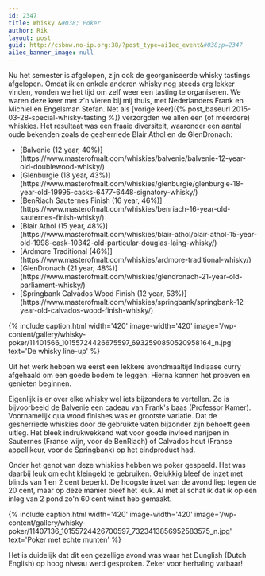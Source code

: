 ```yaml
---
id: 2347
title: Whisky &#038; Poker
author: Rik
layout: post
guid: http://csbnw.no-ip.org:38/?post_type=ai1ec_event&#038;p=2347
ai1ec_banner_image: null
---
```

Nu het semester is afgelopen, zijn ook de georganiseerde whisky tastings afgelopen. Omdat ik en enkele anderen whisky nog steeds erg lekker vinden, vonden we het tijd om zelf weer een tasting te organiseren. We waren deze keer met z'n vieren bij mij thuis, met Nederlanders Frank en Michiel en Engelsman Stefan. Net als [vorige keer]({% post_baseurl 2015-03-28-special-whisky-tasting %}) verzorgden we allen een (of meerdere) whiskies. Het resultaat was een fraaie diversiteit, waaronder een aantal oude bekenden zoals de gesherriede Blair Athol en de GlenDronach:

<ul>
    <li>[Balvenie (12 year, 40%)](https://www.masterofmalt.com/whiskies/balvenie/balvenie-12-year-old-doublewood-whisky/)</li>
    <li>[Glenburgie (18 year, 43%)](https://www.masterofmalt.com/whiskies/glenburgie/glenburgie-18-year-old-19995-casks-6477-6448-signatory-whisky/)</li>
    <li>[BenRiach Sauternes Finish (16 year, 46%)](https://www.masterofmalt.com/whiskies/benriach-16-year-old-sauternes-finish-whisky/)</li>
    <li>[Blair Athol (15 year, 48%)](https://www.masterofmalt.com/whiskies/blair-athol/blair-athol-15-year-old-1998-cask-10342-old-particular-douglas-laing-whisky/)</li>
    <li>[Ardmore Traditional (46%)](https://www.masterofmalt.com/whiskies/ardmore-traditional-whisky/)</li>
    <li>[GlenDronach (21 year, 48%)](https://www.masterofmalt.com/whiskies/glendronach-21-year-old-parliament-whisky/)</li>
    <li>[Springbank Calvados Wood Finish (12 year, 53%)](https://www.masterofmalt.com/whiskies/springbank/springbank-12-year-old-calvados-wood-finish-whisky/)</li>
</ul>

{% include caption.html
    width='420'
    image-width='420'
    image='/wp-content/gallery/whisky-poker/11401566_10155724426675597_6932590850520958164_n.jpg'
    text='De whisky line-up'
%}

Uit het werk hebben we eerst een lekkere avondmaaltijd Indiaase curry afgehaald om een goede bodem te leggen. Hierna konnen het proeven en genieten beginnen.

Eigenlijk is er over elke whisky wel iets bijzonders te vertellen. Zo is bijvoorbeeld de Balvenie een cadeau van Frank's baas (Professor Kamer). Voornamelijk qua wood finishes was er grootste variatie. Dat de gesherriede whiskies door de gebruikte vaten bijzonder zijn behoeft geen uitleg. Het bleek indrukwekkend wat voor goede invloed narijpen in Sauternes (Franse wijn, voor de BenRiach) of Calvados hout (Franse appellikeur, voor de Springbank) op het eindproduct had.

Onder het genot van deze whiskies hebben we poker gespeeld. Het was daarbij leuk om echt kleingeld te gebruiken. Gelukkig bleef de inzet met blinds van 1 en 2 cent beperkt. De hoogste inzet van de avond liep tegen de 20 cent, maar op deze manier bleef het leuk. Al met al schat ik dat ik op een inleg van 2 pond zo'n 60 cent winst heb gemaakt.

{% include caption.html
    width='420'
    image-width='420'
    image='/wp-content/gallery/whisky-poker/11407136_10155724426700597_7323413856952583575_n.jpg'
    text='Poker met echte munten'
%}

Het is duidelijk dat dit een gezellige avond was waar het Dunglish (Dutch English) op hoog niveau werd gesproken. Zeker voor herhaling vatbaar!